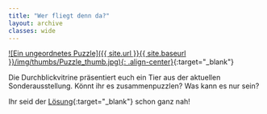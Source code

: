 ```yaml
---
title: "Wer fliegt denn da?"
layout: archive
classes: wide
---
```


[![Ein ungeordnetes Puzzle]({{ site.url }}{{ site.baseurl }}/img/thumbs/Puzzle_thumb.jpg){: .align-center}](https://jigex.com/41P5){:target="_blank"}

Die Durchblickvitrine präsentiert euch ein Tier aus der aktuellen Sonderausstellung. Könnt ihr es zusammenpuzzlen? Was kann es nur sein?

Ihr seid der [Lösung](https://jigex.com/41P5){:target="_blank"} schon ganz nah!
